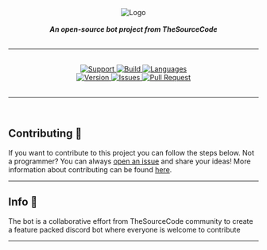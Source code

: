 <div align="center">
<img src="https://i.imgur.com/qwt4PFB.png" align="center" alt="Logo">
<br>
<br>
<strong><i>An open-source bot project from TheSourceCode</i></strong>
<br>
<br>
<hr>

<br>
<a href="https://discord.gg/jkAzNyB"> <img src="https://img.shields.io/discord/265499275088232448.svg?colorB=Blue&logo=discord&label=Support&style=for-the-badge" alt="Support">
</a>

<a href="https://travis-ci.com/The-SourceCode/Open-SourceBot">
    <img src="https://img.shields.io/travis/com/The-SourceCode/Open-SourceBot.svg?style=for-the-badge" alt="Build">
</a>

<a href="https://github.com/The-SourceCode/Open-SourceBot">
    <img src="https://img.shields.io/github/languages/top/The-SourceCode/Open-SourceBot.svg?colorB=f0db4f&style=for-the-badge" alt="Languages">
</a>

<br>

<a href="https://github.com/The-SourceCode/Open-SourceBot">
    <img src="https://img.shields.io/github/package-json/v/The-SourceCode/Open-SourceBot.svg?colorB=Orange&style=for-the-badge" alt="Version">
</a>

<a href="https://github.com/The-SourceCode/Open-SourceBot/issues">
    <img src="https://img.shields.io/github/issues/The-SourceCode/Open-SourceBot.svg?style=for-the-badge&colorB=37f149" alt="Issues">
</a>

<a href="https://github.com/The-SourceCode/Open-SourceBot/pulls">
    <img src="https://img.shields.io/github/issues-pr/The-SourceCode/Open-SourceBot.svg?style=for-the-badge&colorB=37f149" alt="Pull Request">
</a>

<br>
<br>
</div>
<hr>
<br>

## Contributing 📝
If you want to contribute to this project you can follow the steps below.
Not a programmer? You can always [open an issue](https://github.com/The-SourceCode/Open-SourceBot/issues/new) and share your ideas!
More information about contributing can be found [here](.github/CONTRIBUTING.md).

---

## Info 📍
The bot is a collaborative effort from TheSourceCode community to create a feature packed discord bot where everyone is welcome to contribute

---